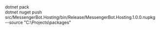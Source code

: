 ﻿dotnet pack  
dotnet nuget push src/MessengerBot.Hosting/bin/Release/MessengerBot.Hosting.1.0.0.nupkg --source "C:\Projects\packages"